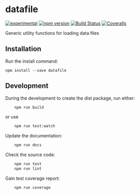 datafile
========

[![experimental](http://badges.github.io/stability-badges/dist/experimental.svg)](http://github.com/badges/stability-badges)
[![npm version][npm-badge]][npm-url]
[![Build Status][travis-badge]][travis-url]
[![Coveralls][BadgeCoveralls]][Coveralls]


Generic utility functions for loading data files

## Installation

Run the install command:

    npm install --save datafile


## Development

During the development to create the dist package, run either:

```bash
    npm run build
```

or use

```bash
    npm run test:watch
```


Update the documentation:

```bash
    npm run docs
```

Check the source code:

```bash
    npm run test
    npm run lint
```

Gain test coverage report:

```bash
    npm run coverage
```

[npm-badge]: https://badge.fury.io/js/datafile.svg
[npm-url]: https://badge.fury.io/js/datafile
[travis-badge]: https://api.travis-ci.org/tombenke/datafile.svg
[travis-url]: https://travis-ci.org/tombenke/datafile
[Coveralls]: https://coveralls.io/github/tombenke/datafile?branch=master
[BadgeCoveralls]: https://coveralls.io/repos/github/tombenke/datafile/badge.svg?branch=master

